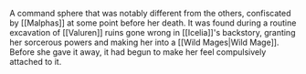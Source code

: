 A command sphere that was notably different from the others, confiscated by [[Malphas]] at some point before her death. It was found during a routine excavation of [[Valuren]] ruins gone wrong in [[Icelia]]'s backstory, granting her sorcerous powers and making her into a [[Wild Mages|Wild Mage]]. Before she gave it away, it had begun to make her feel compulsively attached to it.